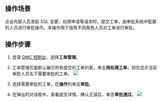 ## 操作场景

企业内部人员发起 SQL 变更、权限申请等请求时，提交工单，由审批系统中配置的人员进行审批操作。本操作用于指导不同角色人员对工单进行审批。

## 操作步骤

1. 登录 [DMC 控制台](https://dms.cloud.tencent.com/v3/cooperations/#/)，选择**工单管理**。

2. 工单管理页面默认展示所有提交的工单列表，单击**待处理工单**，则仅显示当前审批人员名下需要审批的工单。
   ![](https://qcloudimg.tencent-cloud.cn/raw/da86a054fcd2c95de08da4781ba5674a.png)

4. 选择需要审批的工单，在**操作**列单击**审批**。

5. 在弹出的对话框中，查看提交详情，确认无误后，单击**审批通过**。
   ![](https://qcloudimg.tencent-cloud.cn/raw/5b825e720aa4511900ebaa5ca0adc55a.png)